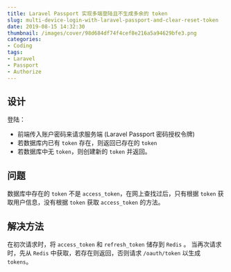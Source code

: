 ```yaml
---
title: Laravel Passport 实现多端登陆且不生成多余的 token
slug: multi-device-login-with-laravel-passport-and-clear-reset-token
date: 2019-08-15 14:32:30
thumbnail: /images/cover/98d684df74f4cef8e216a5a94629bfe3.png
categories:
- Coding
tags:
- Laravel
- Passport
- Authorize
---
```


## 设计
登陆：
- 前端传入账户密码来请求服务端 (Laravel Passport 密码授权令牌)
- 若数据库内已有 `token` 存在，则返回已存在的 `token`
- 若数据库中无 `token`，则创建新的 `token` 并返回。

## 问题
数据库中存在的 `token` 不是 `access_token`，在网上查找过后，只有根据 `token` 获取用户信息，没有根据 `token` 获取 `access_token` 的方法。

## 解决方法
在初次请求时，将 `access_token` 和 `refresh_token` 储存到 `Redis` 。
当再次请求时，先从 `Redis` 中获取，若存在则返回，否则请求 `/oauth/token` 以生成 `tokens`。
